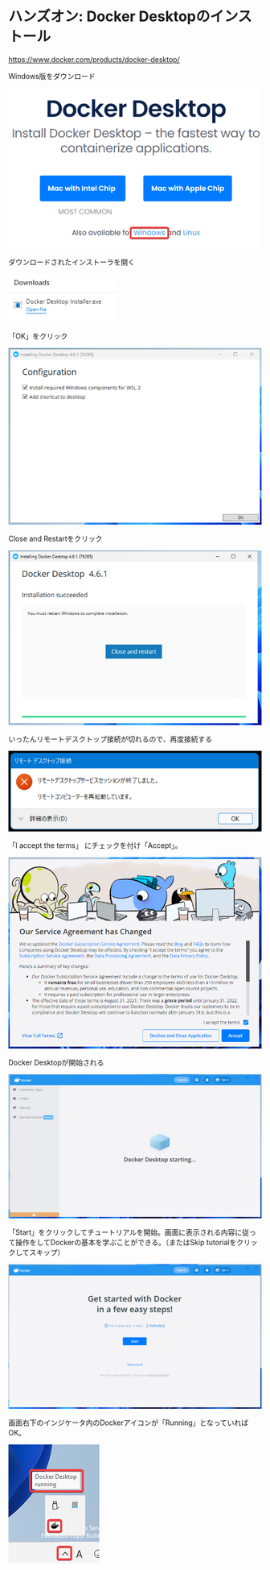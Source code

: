 # ハンズオン: Docker Desktopのインストール

https://www.docker.com/products/docker-desktop/

Windows版をダウンロード

![](images/ss-2022-04-02-03-14-15.png)

ダウンロードされたインストーラを開く

![](images/ss-2022-04-02-03-13-42.png)

「OK」をクリック

![](images/ss-2022-04-02-03-14-59.png)

Close and Restartをクリック

![](images/ss-2022-04-02-03-21-53.png)

いったんリモートデスクトップ接続が切れるので、再度接続する

![](images/ss-2022-04-02-02-30-00.png)

「I accept the terms」 にチェックを付け「Accept」。

![](images/ss-2022-04-02-03-24-52.png)

Docker Desktopが開始される

![](images/ss-2022-04-02-03-25-45.png)

「Start」をクリックしてチュートリアルを開始。画面に表示される内容に従って操作をしてDockerの基本を学ぶことができる。（またはSkip tutorialをクリックしてスキップ）

![](images/ss-2022-04-02-03-26-21.png)

画面右下のインジケータ内のDockerアイコンが「Running」となっていればOK。

![](images/ss-2022-04-02-03-27-57.png)

